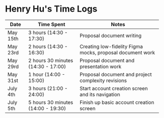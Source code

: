 # Henry Hu's Time Logs

| Date     | Time Spent                         | Notes                                                               |
|----------|------------------------------------|---------------------------------------------------------------------|
| May 15th | 3 hours (14:30 - 17:30)            | Proposal document writing                                           |
| May 23rd | 2 hours (14:30 - 16:30)            | Creating low-fidelity Figma mocks, proposal document work           |
| May 29rd | 2 hours 30 minutes (14:30 - 17:00) | Proposal document and presentation work                             |
| May 31st | 1 hour (14:00 - 15:00)             | Proposal document and project complexity revisions                  |
| July 4th | 3 hours (21:00 - 24:00)            | Start account creation screen and its navigation                    |
| July 5th | 5 hours 30 minutes (14:00 - 19:30) | Finish up basic account creation screen                             |
